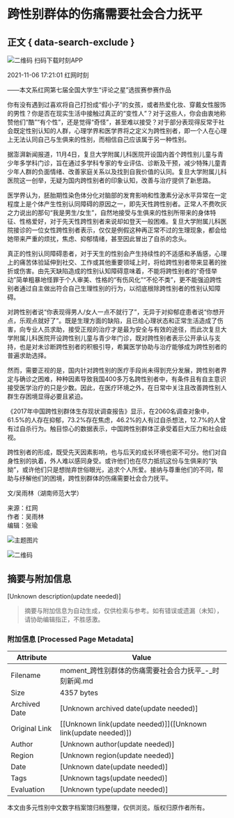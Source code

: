 # 跨性别群体的伤痛需要社会合力抚平

## 正文 { data-search-exclude }


![二维码](https://j.rednet.cn/site/static/images/qr-shike1.png) 扫码下载时刻APP

2021-11-06 17:21:01 红网时刻

——本文系红网第七届全国大学生“评论之星”选拔赛参赛作品

你有没有遇到过喜欢将自己打扮成“假小子”的女孩，或者热爱化妆、穿戴女性服饰的男性？你是否在现实生活中接触过真正的“变性人”？对于这些人，你会由衷地称赞他们“酷”“有个性”，还是觉得“奇怪”，甚至难以接受？对于部分表现得反常于社会既定性别认知的人群，心理学界和医学界将之定义为跨性别者，即一个人在心理上无法认同自己与生俱来的性别，而相信自己应该属于另一种性别。

据澎湃新闻报道，11月4日，复旦大学附属儿科医院开设国内首个跨性别儿童与青少年多学科门诊，旨在通过多学科专家的专业评估、诊断及干预，减少特殊儿童青少年人群的负面情绪、改善家庭关系以及找到自我价值的认同。复旦大学附属儿科医院这一创举，无疑为国内跨性别者的印象认知，改善与治疗提供了新思路。

医学界认为，胚胎期性染色体分化对脑部的发育影响和性激素分泌水平异常在一定程度上是个体产生性别认同障碍的原因之一，即先天性跨性别者。正常人不费吹灰之力说出的那句“我是男生/女生”，自然地接受与生俱来的性别所带来的身体特征、性格爱好，对于先天性跨性别者来说却如登天一般困难。复旦大学附属儿科医院接诊的一位女性跨性别者表示，仅仅是例假这种再正常不过的生理现象，都会给她带来严重的烦扰，焦虑、抑郁情绪，甚至因此冒出了自杀的念头。

真正的性别认同障碍患者，对于天生的性别会产生持续性的不适感和矛盾感，心理上的痛苦体验延伸到社交、工作或其他重要领域上时，将给跨性别者带来显著的挫折或伤害。由先天缺陷造成的性别认知障碍意味着，不能将跨性别者的“奇怪举动”简单粗暴地怪罪于个人审美、性格的“有伤风化”“不伦不类”，更不能强迫跨性别者通过自主做出符合自己生理性别的行为，以彻底根除跨性别者的性别认知障碍。

对跨性别者说“你表现得男人/女人一点不就行了”，无异于对抑郁症患者说“你想开点，乐观点就好了”。既是生理方面的缺陷，且已给心理状态和正常生活造成了伤害，向专业人员求助，接受正规的治疗才是最为安全与有效的途径，而此次复旦大学附属儿科医院开设跨性别儿童与青少年门诊，既对跨性别者表示公开承认与支持，也是对未诊断跨性别者的积极引导，希冀医学协助与治疗能够成为跨性别者的普遍求助选择。

然而，需要正视的是，国内针对跨性别的医疗手段尚未得到充分发展，跨性别者界定与确诊之困难，种种因素导致我国400多万名跨性别者中，有条件且有自主意识接受医学治疗的只是少数。因此，在医疗环境之外，在日常中关注且改善跨性别人群生存困境显得必要且紧迫。

《2017年中国跨性别群体生存现状调查报告》显示，在2060名调查对象中，61.5%的人存在抑郁，73.2%存在焦虑，46.2%的人有过自杀想法，12.7%的人曾有过自杀行为。触目惊心的数据表示，中国跨性别群体正承受着巨大压力和社会歧视。

跨性别者的形成，既受先天因素影响，也与后天的成长环境也密不可分。他们对自身性别的执着，外人难以感同身受。或许他们也在尽力抵抗这份与生俱来的“执拗”，或许他们只是想抛弃世俗眼光，追求个人所爱。接纳与尊重他们的不同，帮助与纾解他们的困境，跨性别群体的伤痛需要社会合力抚平。

文/吴雨林（湖南师范大学）

来源：红网  
作者：吴雨林  
编辑：张瑜  

![主题图片](https://moment.rednet.cn/pc/images/topic_title.png)  

![二维码](https://j.rednet.cn/site/static/images/qr-shike1.png)
<!-- tcd_original_link https://moment.rednet.cn/content/2021/11/06/10370904.html -->


## 摘要与附加信息

<!-- tcd_abstract -->
[Unknown description(update needed)]
<!-- tcd_abstract_end -->

> 摘要与附加信息为自动生成，仅供检索与参考。如有错误或遗漏（未知），请协助编辑指正，不胜感激。

### 附加信息 [Processed Page Metadata]

| Attribute       | Value                                  |
|-----------------|----------------------------------------|
| Filename        | moment_跨性别群体的伤痛需要社会合力抚平_-_时刻新闻.md                             |
| Size            | 4357 bytes                           |
| Archived Date   | [Unknown archived date(update needed)]                             |
| Original Link   | [[Unknown link(update needed)]]([Unknown link(update needed)])                       |
| Author          | [Unknown author(update needed)]                               |
| Region          | [Unknown region(update needed)]                               |
| Date            | [Unknown date(update needed)]                                 |
| Tags            | [Unknown tags(update needed)]                                 |
| Evaluation            | [Unknown type(update needed)]                                 |
<!-- tcd_table_end -->

本文由多元性别中文数字档案馆归档整理，仅供浏览。版权归原作者所有。
